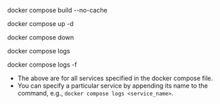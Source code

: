 <!-- Building Docker Images freshly -->
docker compose build --no-cache

<!-- Starting the services -->
docker compose up -d

<!-- Stopping the services -->
docker compose down

<!-- Viewing the logs -->
docker compose logs

<!-- Live logs -->
docker compose logs  -f

- The above are for all services specified in the docker compose file.
- You can specify a particular service by appending its name to the command, e.g., `docker compose logs <service_name>`.